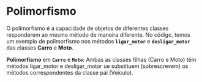 # Polimorfismo

O polimorfismo é a capacidade de objetos de diferentes classes responderem ao
mesmo método de maneira diferente. No código, temos um exemplo de polimorfismo
nos métodos **`ligar_motor`** e **`desligar_motor`** das classes **Carro** e **Moto**.

**Polimorfismo** em **`Carro`** e **`Moto`**:
Ambas as classes filhas (Carro e Moto) têm métodos ligar_motor e desligar_motor
ue substituem (sobrescrevem) os métodos correspondentes da classe pai (Veiculo).
